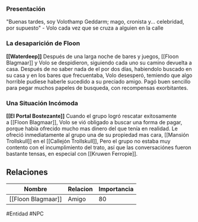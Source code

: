 
### Presentación
"Buenas tardes, soy Volothamp Geddarm; mago, cronista y... celebridad, por supuesto" - Volo cada vez que se cruza a alguien en la calle

### La desaparición de Floon
**[[Waterdeep]]**
Después de una larga noche de bares y juegos, [[Floon Blagmaar]] y Volo se despidieron, siguiendo cada uno su camino devuelta a casa. Después de no saber nada de el por dos días, habiendolo buscado en su casa y en los bares que frecuentaba, Volo desesperó, temiendo que algo horrible pudiese haberle sucedido a su preciado amigo. Pagó buen sencillo para pegar muchos papeles de busqueda, con recompensas exorbitantes.

### Una Situación Incómoda
**[[El Portal Bostezante]]**
Cuando el grupo logró rescatar exitosamente a [[Floon Blagmaar]], Volo se vió obligado a buscar una forma de pagar, porque había ofrecido mucho mas dinero del que tenía en realidad. Le ofreció inmediatamente al grupo una de su propiedad mas cara, [[Mansión Trollskull]] en el [[Callejón Trollskull]], Pero el grupo no estaba muy contento con el incumplimiento del trato, así que las conversaciónes fueron bastante tensas, en especial con [[Kruwen Ferropie]].

## Relaciones

| Nombre | Relacion | Importancia |
| ------ | -------- | ----------- |
| [[Floon Blagmaar]] | Amigo   | 80      |



#Entidad #NPC